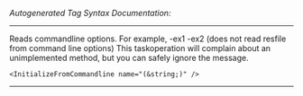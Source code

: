 _Autogenerated Tag Syntax Documentation:_

---
Reads commandline options. For example, -ex1 -ex2 (does not read resfile from command line options) This taskoperation will complain about an unimplemented method, but you can safely ignore the message.

```
<InitializeFromCommandline name="(&string;)" />
```



---
